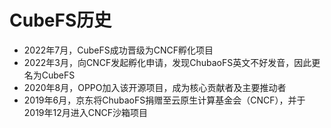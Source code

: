 # CubeFS历史

- 2022年7月，CubeFS成功晋级为CNCF孵化项目
- 2022年3月，向CNCF发起孵化申请，发现ChubaoFS英文不好发音，因此更名为CubeFS
- 2020年8月，OPPO加入该开源项目，成为核心贡献者及主要推动者
- 2019年6月，京东将ChubaoFS捐赠至云原生计算基金会（CNCF），并于2019年12月进入CNCF沙箱项目